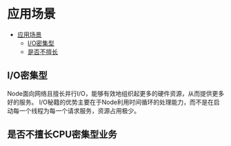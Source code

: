 # 应用场景

<!-- @import "[TOC]" {cmd="toc" depthFrom=1 depthTo=6 orderedList=false} -->

<!-- code_chunk_output -->

* [应用场景](#应用场景)
	* [I/O密集型](#io密集型)
	* [是否不擅长](#是否不擅长)

<!-- /code_chunk_output -->

## I/O密集型

Node面向网络且擅长并行I/O，能够有效地组织起更多的硬件资源，从而提供更多好的服务。
I/O秘籍的优势主要在于Node利用时间循环的处理能力，而不是在启动每一个线程为每一个请求服务，资源占用极少。

## 是否不擅长CPU密集型业务